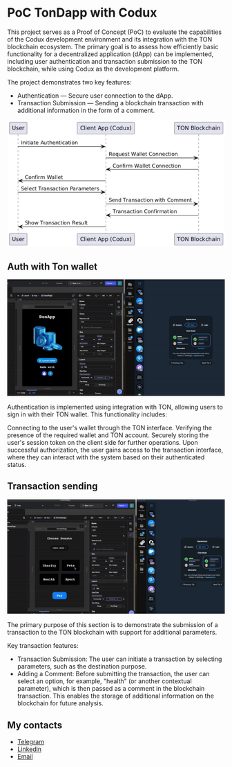 # PoC TonDapp with Codux

This project serves as a Proof of Concept (PoC) to evaluate the capabilities of the Codux development environment and its integration with the TON blockchain ecosystem. The primary goal is to assess how efficiently basic functionality for a decentralized application (dApp) can be implemented, including user authentication and transaction submission to the TON blockchain, while using Codux as the development platform.

The project demonstrates two key features:

* Authentication — Secure user connection to the dApp.
* Transaction Submission — Sending a blockchain transaction with additional information in the form of a comment.


![img.png](src/assets/readmeInfo/img.png)
    
## Auth with Ton wallet

![auth.gif](src/assets/readmeInfo/auth.gif)

Authentication is implemented using integration with TON, allowing users to sign in with their TON wallet. This functionality includes:

Connecting to the user's wallet through the TON interface.
Verifying the presence of the required wallet and TON account.
Securely storing the user's session token on the client side for further operations.
Upon successful authorization, the user gains access to the transaction interface, where they can interact with the system based on their authenticated status.
## Transaction sending
![trx.gif](src/assets/readmeInfo/trx.gif)

The primary purpose of this section is to demonstrate the submission of a transaction to the TON blockchain with support for additional parameters.

Key transaction features:
* Transaction Submission: The user can initiate a transaction by selecting parameters, such as the destination purpose.
* Adding a Comment: Before submitting the transaction, the user can select an option, for example, "health" (or another contextual parameter), which is then passed as a comment in the blockchain transaction. This enables the storage of additional information on the blockchain for future analysis.
## My contacts
- [Telegram](https://t.me/ikustow)
- [Linkedin](https://www.linkedin.com/in/ikustow/)
- [Email](mailto:ikustov.dev@gmail.com)
